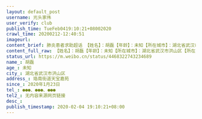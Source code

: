 ```yaml
---
layout: default_post
username: 光头家伟
user_verify: club
publish_time: TueFeb0419:10:21+08002020
crawl_time: 20200212-12:40:51
imageurl: 
content_brief: 肺炎患者求助超话 【姓名】：胡磊【年龄】：未知【所在城市】：湖北省武汉市洪山区【所在小区、社区】：珞南街道天宝嘉苑【患病时间】：2020年1月23日【病情描述】：【救命求助】一家6口与新冠病毒抗争的第13天，今天早上爸爸走了。我们一家剩余5个人，大人皆发烧在家，且本人情况越发严重 ...全文
content_full_raw: 【姓名】：胡磊【年龄】：未知【所在城市】：湖北省武汉市洪山区【所在小区、社区】：珞南街道天宝嘉苑【患病时间】：2020年1月23日【病情描述】：【救命求助】一家6口与新冠病毒抗争的第13天，今天早上爸爸走了。我们一家剩余5个人，大人皆发烧在家，且本人情况越发严重，已难以动笔，以下为同学代述：我是华中科技大学99级光电系毕业生，毕业后一直在武汉工作。1月23日，我的父亲开始发烧、咳嗽。25日全家除了我妈都开始发烧，9岁大儿子38.5度,2岁小儿子40度,我和妻子37.5度。26日，我带父亲到省中医院光谷分院检查，父亲疑似新冠，血氧85，呼吸短促，于27晚被第三人民医院光谷分院收治。妻子28日到省中医院拍CT，显示双肺磨玻璃样密度增高影，疑似病毒性肺炎。29日母亲也开始发烧，医院拍了CT也是疑似。30日大儿子第二次发烧，到省妇幼拍片检查，也是疑似。31日早晨吃完早饭，妻子突然在家昏迷不省人事，幸好醒过来了，但是觉得心脏不舒服，后服速效救心丸给才慢慢好一点。我自己连续发烧39度以上快10日不退，睡着血氧只有93，刚拍CT肺部部分呈玻璃状病变（见图）。岳母心脏病、慢阻肺、高血压三级，身体很不好帮不上忙，也容易感染。今天早上，医院通知父亲已经走了。到现在全家倒下已经11天，2个孩子已退烧，但3个大人一直持续发烧，并有危重症状，医院告知无法收入治疗，一直在家隔离，情况没有任何好转。现在3个大人只有妻子还能起来，但站一下就脚软，连做饭都很困难。【联系方式】：●●●、●●●、●●●【其他紧急联系人】：无内容来源：网页链接
status_url: https://m.weibo.cn/status/4468322743234689
name_: 胡磊
age_: 未知
city_: 湖北省武汉市洪山区
address_: 珞南街道天宝嘉苑
since_: 2020年1月23日
tel_: ●●●、●●●、●●●
tel2_: 无内容来源网页链接
desc_: 
publish_timestamp: 2020-02-04 19:10:21+08:00
---
```

